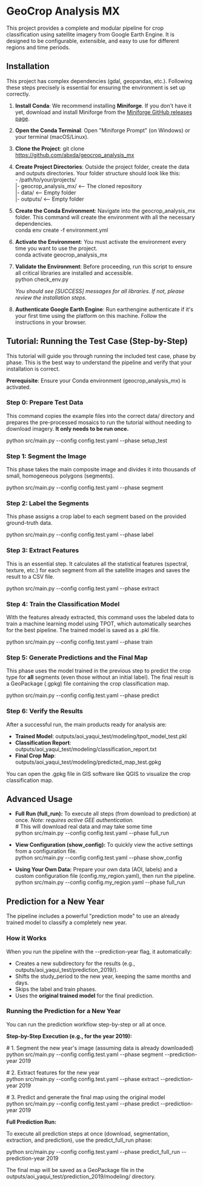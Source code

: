 # **GeoCrop Analysis MX**

This project provides a complete and modular pipeline for crop classification using satellite imagery from Google Earth Engine. It is designed to be configurable, extensible, and easy to use for different regions and time periods.

## **Installation**

This project has complex dependencies (gdal, geopandas, etc.). Following these steps precisely is essential for ensuring the environment is set up correctly.

1. **Install Conda**: We recommend installing **Miniforge**. If you don't have it yet, download and install Miniforge from the [Miniforge GitHub releases page](https://github.com/conda-forge/miniforge/releases).  
2. **Open the Conda Terminal**: Open "Miniforge Prompt" (on Windows) or your terminal (macOS/Linux).  
3. **Clone the Project**: git clone https://github.com/abxda/geocrop_analysis_mx  
4. **Create Project Directories**: Outside the project folder, create the data and outputs directories. Your folder structure should look like this:  
  \- /path/to/your/projects/  
     |- geocrop\_analysis\_mx/  \<-- The cloned repository  
     |- data/                 \<-- Empty folder  
     |- outputs/              \<-- Empty folder

5. **Create the Conda Environment**: Navigate into the geocrop\_analysis\_mx folder. This command will create the environment with all the necessary dependencies.  
   conda env create \-f environment.yml

6. **Activate the Environment**: You must activate the environment every time you want to use the project.  
   conda activate geocrop\_analysis\_mx

7. **Validate the Environment**: Before proceeding, run this script to ensure all critical libraries are installed and accessible.  
   python check\_env.py

   *You should see \[SUCCESS\] messages for all libraries. If not, please review the installation steps.*  
8. **Authenticate Google Earth Engine**: Run earthengine authenticate if it's your first time using the platform on this machine. Follow the instructions in your browser.

## **Tutorial: Running the Test Case (Step-by-Step)**

This tutorial will guide you through running the included test case, phase by phase. This is the best way to understand the pipeline and verify that your installation is correct.

**Prerequisite**: Ensure your Conda environment (geocrop\_analysis\_mx) is activated.

### **Step 0: Prepare Test Data**

This command copies the example files into the correct data/ directory and prepares the pre-processed mosaics to run the tutorial without needing to download imagery. **It only needs to be run once.**

python src/main.py \--config config.test.yaml \--phase setup\_test

### **Step 1: Segment the Image**

This phase takes the main composite image and divides it into thousands of small, homogeneous polygons (segments).

python src/main.py \--config config.test.yaml \--phase segment

### **Step 2: Label the Segments**

This phase assigns a crop label to each segment based on the provided ground-truth data.

python src/main.py \--config config.test.yaml \--phase label

### **Step 3: Extract Features**

This is an essential step. It calculates all the statistical features (spectral, texture, etc.) for each segment from all the satellite images and saves the result to a CSV file.

python src/main.py \--config config.test.yaml \--phase extract

### **Step 4: Train the Classification Model**

With the features already extracted, this command uses the labeled data to train a machine learning model using TPOT, which automatically searches for the best pipeline. The trained model is saved as a .pkl file.

python src/main.py \--config config.test.yaml \--phase train

### **Step 5: Generate Predictions and the Final Map**

This phase uses the model trained in the previous step to predict the crop type for **all** segments (even those without an initial label). The final result is a GeoPackage (.gpkg) file containing the crop classification map.

python src/main.py \--config config.test.yaml \--phase predict

### **Step 6: Verify the Results**

After a successful run, the main products ready for analysis are:

* **Trained Model**: outputs/aoi\_yaqui\_test/modeling/tpot\_model\_test.pkl  
* **Classification Report**: outputs/aoi\_yaqui\_test/modeling/classification\_report.txt  
* **Final Crop Map**: outputs/aoi\_yaqui\_test/modeling/predicted\_map\_test.gpkg

You can open the .gpkg file in GIS software like QGIS to visualize the crop classification map.

## **Advanced Usage**

* **Full Run (full\_run):** To execute all steps (from download to prediction) at once. *Note: requires active GEE authentication.*  
  \# This will download real data and may take some time  
  python src/main.py \--config config.test.yaml \--phase full\_run

* **View Configuration (show\_config):** To quickly view the active settings from a configuration file.  
  python src/main.py \--config config.test.yaml \--phase show\_config

* **Using Your Own Data:** Prepare your own data (AOI, labels) and a custom configuration file (config.my\_region.yaml), then run the pipeline.  
  python src/main.py \--config config.my\_region.yaml \--phase full\_run

## **Prediction for a New Year**

The pipeline includes a powerful "prediction mode" to use an already trained model to classify a completely new year.

### **How it Works**

When you run the pipeline with the \--prediction-year flag, it automatically:

* Creates a new subdirectory for the results (e.g., outputs/aoi\_yaqui\_test/prediction\_2019/).  
* Shifts the study\_period to the new year, keeping the same months and days.  
* Skips the label and train phases.  
* Uses the **original trained model** for the final prediction.

### **Running the Prediction for a New Year**

You can run the prediction workflow step-by-step or all at once.

**Step-by-Step Execution (e.g., for the year 2019):**

\# 1\. Segment the new year's image (assuming data is already downloaded)  
python src/main.py \--config config.test.yaml \--phase segment \--prediction-year 2019

\# 2\. Extract features for the new year  
python src/main.py \--config config.test.yaml \--phase extract \--prediction-year 2019

\# 3\. Predict and generate the final map using the original model  
python src/main.py \--config config.test.yaml \--phase predict \--prediction-year 2019

**Full Prediction Run:**

To execute all prediction steps at once (download, segmentation, extraction, and prediction), use the predict\_full\_run phase:

python src/main.py \--config config.test.yaml \--phase predict\_full\_run \--prediction-year 2019

The final map will be saved as a GeoPackage file in the outputs/aoi\_yaqui\_test/prediction\_2019/modeling/ directory.
